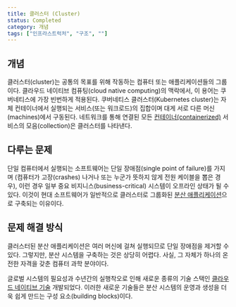 ```yaml
---
title: 클러스터 (Cluster)
status: Completed
category: 개념
tags: ["인프라스트럭처", "구조", ""]
---
```


## 개념

클러스터(cluster)는 공통의 목표를 위해 작동하는 컴퓨터 또는 애플리케이션들의 그룹이다.
클라우드 네이티브 컴퓨팅(cloud native computing)의 맥락에서, 이 용어는 쿠버네티스에 가장 빈번하게 적용된다.
쿠버네티스 클러스터(Kubernetes cluster)는 자체 컨테이너에서 실행되는 서비스(또는 워크로드)의 집합이며 대게 서로 다른 머신(machines)에서 구동된다.
네트워크를 통해 연결된 모든 [컨테이너(containerized)](/containerization/) 서비스의 모음(collection)은 클러스터를 나타낸다.

## 다루는 문제

단일 컴퓨터에서 실행되는 소프트웨어는 단일 장애점(single point of failure)를 가지며
(컴퓨터가 고장(crashes) 나거나 또는 누군가 뜻하지 않게 전원 케이블을 뽑은 경우),
이런 경우 일부 중요 비지니스(business-critical) 시스템이 오프라인 상태가 될 수 있다.
이것이 현대 소프트웨어가 일반적으로 클러스터로 그룹화된 [분산 애플리케이션](/distributed-apps/)으로 구축되는 이유이다.

## 문제 해결 방식

클러스터된 분산 애플리케이션은 여러 머신에 걸쳐 실행되므로 단일 장애점을 제거할 수 있다.
그렇지만, 분산 시스템을 구축하는 것은 상당히 어렵다.
사실, 그 자체가 하나의 온전한 자격을 갖춘 컴퓨터 과학 분야이다.

글로벌 시스템의 필요성과 수년간의 실행착오로 인해 새로운 종류의 기술 스택인 [클라우드 네이티브 기술](/cloud-native-tech/) 개발되었다.
이러한 새로운 기술들은 분산 시스템의 운영과 생성을 더욱 쉽게 만드는 구성 요소(building blocks)이다.
